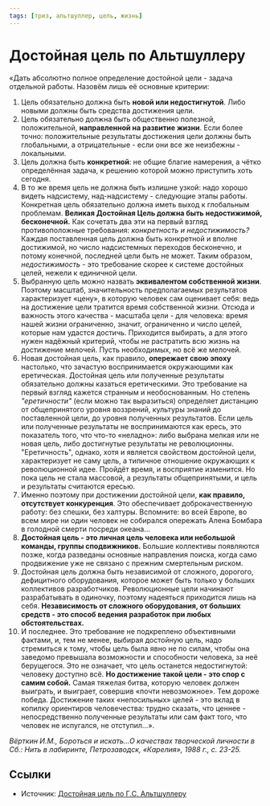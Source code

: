 ```yaml
---
tags: [триз, альтшуллер, цель, жизнь]
---
```

# Достойная цель по Альтшуллеру

«Дать абсолютно полное определение достойной цели - задача отдельной работы. Назовём лишь её основные критерии:

1. Цель обязательно должна быть **новой или недостигнутой**. Либо новыми должны быть средства достижения цели.
2. Цель обязательно должна быть общественно полезной, положительной, **направленной на развитие жизни**. Если более точно: положительные результаты достижения цели должны быть глобальными, а отрицательные - если они все же неизбежны - локальными.
3. Цель должна быть **конкретной**: не общие благие намерения, а чётко определённая задача, к решению которой можно приступить хоть сегодня.
4. В то же время цель не должна быть излишне узкой: надо хорошо видеть надсистему, над-надсистему - следующие этапы работы. Конкретная цель обязательно должна иметь выход к глобальным проблемам. **Великая Достойная Цель должна быть недостижимой, бесконечной.** Как сочетать два эти на первый взгляд противоположные требования: *конкретность и недостижимость?* Каждая поставленная цель должна быть конкретной и вполне достижимой, но число надсистемных переходов бесконечно, и потому конечной, последней цели быть не может. Таким образом, *недостижимость* - это требование скорее к системе достойных целей, нежели к единичной цели.
5. Выбранную цель можно назвать **эквивалентом собственной жизни**. Поэтому масштаб, значительность предполагаемых результатов характеризует «цену», в которую человек сам оценивает себя: ведь на достижение цели тратится время собственной жизни. Отсюда и важность этого качества - масштаба цели - для человека: время нашей жизни ограниченно, значит, ограниченно и число целей, которые нам удастся достичь. Приходится выбирать, а для этого нужен надёжный критерий, чтобы не растратить всю жизнь на достижение мелочей. Пусть необходимых, но всё же мелочей.
6. Новая достойная цель, как правило, **опережает свою эпоху** настолько, что зачастую воспринимается окружающими как еретическая. Достойная цель или полученные результаты обязательно должны казаться еретическими. Это требование на первый взгляд кажется странным и необоснованным. Но степень *"еретичности"* (если можно так выразиться) определяет дистанцию от общепринятого уровня воззрений, культуры знаний до поставленной цели, до уровня полученных результатов. Если цель или полученные результаты не воспринимаются как ересь, это показатель того, что что-то «неладно»: либо выбрана мелкая или не новая цель, либо достигнутые результаты не революционны. "Еретичность", однако, хотя и является свойством достойной цели, характеризует не саму цель, а типичное отношение окружающих к революционной идее. Пройдёт время, и восприятие изменится. Но пока цель не стала массовой, а результаты общепринятыми, и цель и результаты считаются ересью.
7. Именно поэтому при достижении достойной цели, **как правило, отсутствует конкуренция**. Это обеспечивает доброкачественную работу: без спешки, без халтуры. Вспомните: во всей Европе, во всем мире ни один человек не собирался опережать Алена Бомбара в голодной смерти посреди океана...
8. **Достойная цель - это личная цель человека или небольшой команды, группы сподвижников.** Большие коллективы появляются позже, когда разведаны основные направления поиска, когда само продвижение уже не связано с прежним смертельным риском.
9. Достойная цель должна быть независимой от сложного, дорогого, дефицитного оборудования, которое может быть только у больших коллективов разработчиков. Революционные цели начинают разрабатывать в одиночку, поэтому надеяться приходится лишь на себя. **Независимость от сложного оборудования, от больших средств - это способ ведения разработок при любых обстоятельствах.**
10. И последнее. Это требование не подкреплено объективными фактами, и, тем не менее, выбирая достойную цель, надо стремиться к тому, чтобы цель была явно не по силам, чтобы она заведомо превышала возможности и способности человека, за неё берущегося. Это не означает, что цель останется недостигнутой: человеку доступно всё. **Но достижение такой цели - это спор с самим собой.** Самая тяжелая битва, которую человек должен выиграть, и выиграет, совершив «почти невозможное». Тем дороже победа. Достижение таких «непосильных» целей - это вклад в копилку ориентиров человечества: трудно сказать, что ценнее - непосредственно полученные результаты или сам факт того, что человек не испугался, не отступил...».

*Вёрткин И.М., Бороться и искать…О качествах творческой личности в Сб.: Нить в лабиринте, Петрозаводск, «Карелия», 1988 г., с. 23-25.*

## Ссылки

* Источник: [Достойная цель по Г.С. Альтшуллеру](http://vikent.ru/enc/418/)